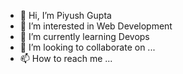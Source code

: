 - 👋 Hi, I’m Piyush Gupta
- 👀 I’m interested in Web Development
- 🌱 I’m currently learning Devops
- 💞️ I’m looking to collaborate on ...
- 📫 How to reach me ...

<!---
pin21607/pin21607 is a ✨ special ✨ repository because its `README.md` (this file) appears on your GitHub profile.
You can click the Preview link to take a look at your changes.
--->
